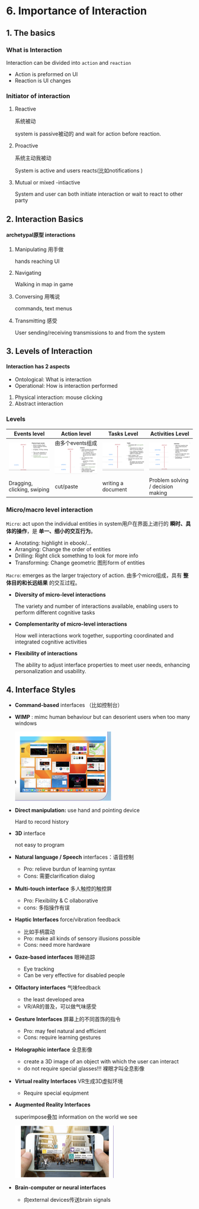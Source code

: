 # 6. Importance of Interaction

## 1. The basics

### What is Interaction

Interaction can be divided into `action` and `reaction`

- Action is preformed on UI
- Reaction is UI changes

### Initiator of interaction

1. Reactive 

   系统被动

   system is passive被动的 and wait for action before reaction.

2. Proactive 

   系统主动我被动

   System is active and users reacts(比如notifications )

3. Mutual or mixed -intiactive

   System and user can both initiate interaction or wait to react to other party

## 2. Interaction Basics

#### archetypal原型 interactions

1. Manipulating 用手做

   hands reaching UI

2. Navigating

   Walking in map in game

3. Conversing 用嘴说

   commands, text menus

4. Transmitting 感受

   User sending/receiving transmissions to and from the system


## 3. Levels of Interaction

#### Interaction has 2 aspects

- Ontological: What is interaction
- Operational: How is interaction performed

1. Physical interaction: mouse clicking
2. Abstract interaction

### Levels

| Events level                | Action level                               | Tasks Level                | Activities Level                  |
| --------------------------- | ------------------------------------------ | -------------------------- | --------------------------------- |
| ![L6P1](./images/L6P1.png)  | 由多个events组成![L6P2](./images/L6P2.png) | ![L6P3](./images/L6P3.png) | ![L6P4](./images/L6P4.png)        |
| Dragging, clicking, swiping | cut/paste                                  | writing a document         | Problem solving / decision making |

### Micro/macro level interaction 

`Micro`: act upon the individual entities in system用户在界面上进行的 **瞬时、具体的操作**，是 **单一、细小的交互行为**。

- Anotating: highlight in ebook/...
- Arranging: Change the order of entities
- Drilling: Right click something to look for more info
- Transforming: Change geometric 图形form of entities

`Macro`: emerges as the larger trajectory of action. 由多个micro组成，具有 **整体目的和长远结果** 的交互过程。

- **Diversity of micro-level interactions**

  The variety and number of interactions available, enabling users to perform different cognitive tasks

- **Complementarity of micro-level interactions**

  How well interactions work together, supporting coordinated and integrated cognitive activities

- **Flexibility of interactions** 

  The ability to adjust interface properties to meet user needs, enhancing personalization and usability.

## 4. Interface Styles

- **Command-based** interfaces （比如控制台）

- **WIMP** : mimc human behaviour but can desorient users when too many windows

  <img src="./images/L6P6.png" alt="L6P6" style="zoom:50%;" />

- **Direct manipulation:** use hand and pointing device

  Hard to record history

- **3D** interface

  not easy to program

- **Natural language / Speech** interfaces：语音控制

  - Pro: relieve burdun of learning syntax
  - Cons: 需要clarification dialog

- **Multi-touch interface** 多人触控的触控屏

  - Pro: Flexibility & C ollaborative
  - cons: 多指操作有误

- **Haptic Interfaces** force/vibration feedback

  - 比如手柄震动
  - Pro: make all kinds of sensory illusions possible
  - Cons: need more hardware

- **Gaze-based interfaces** 眼神追踪

  - Eye tracking
  - Can be very effective for disabled people 

- **Olfactory interfaces** 气味feedback

  - the least developed area
  - VR/AR的普及，可以做气味感受

- **Gesture Interfaces** 屏幕上的不同首饰的指令

  - Pro: may feel natural and efficient 
  - Cons: require learning gestures

- **Holographic interface** 全息影像

  - create a 3D image of an object with which the user can interact
  - do not require special glasses!!! 裸眼才叫全息影像

- **Virtual reality Interfaces**  VR生成3D虚拟环境

  - Require special equipment 

- **Augmented Reality Interfaces**

  superimpose叠加 information on the world we see

  <img src="./images/L6P7.png" alt="L6P7" style="zoom:50%;" />

- **Brain-computer or neural interfaces**

  - 向external devices传送brain signals























